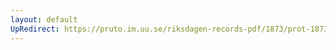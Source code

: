 ```yaml
---
layout: default
UpRedirect: https://pruto.im.uu.se/riksdagen-records-pdf/1873/prot-1873--ak--301/prot-1873--ak--301_024.pdf
---
```

